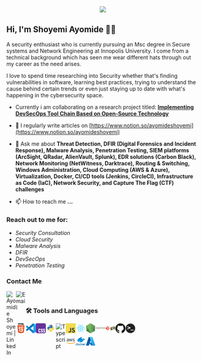 <div id="header" align="center">
  <img src="https://media3.giphy.com/media/077i6AULCXc0FKTj9s/giphy.gif?cid=ecf05e47hkoyio26fqjujbuur0rog0gl320cuwmg0a9in279&rid=giphy.gif&ct=g" width="200"/> 

</div>


## Hi, I'm Shoyemi Ayomide 👋🏽


A security enthusiast who is currently pursuing an Msc degree in Secure systems and Network Engineering at Innopolis University. I come from a technical background which has seen me wear different hats through out my career as the need arises. 

I love to spend time researching into Security whether that's finding vulnerabilities in software, learning best practices, trying to understand the cause behind certain trends or even just staying up to date with what's happening in the cybersecurity space. 

- Currently i am collaborating on a research project titled: **[Implementing DevSecOps Tool Chain Based on Open-Source Technology](https://docs.google.com/document/d/1EYviTY9TFPjmz9Md7zm4cE0co9mtLuZUbIWd82nhrhM/edit?disco=AAAAnaxfE_I)** 

- 📝 I regularly write articles on [https://www.notion.so/ayomideshoyemi](https://www.notion.so/ayomideshoyemi)

- 💬 Ask me about **Threat Detection, DFIR (Digital Forensics and Incident Response), Malware Analysis, Penetration Testing, SIEM platforms (ArcSight, QRadar, AlienVault, Splunk), EDR solutions (Carbon Black), Network Monitoring (NetWitness, Darktrace), Routing & Switching, Windows Administration, Cloud Computing (AWS & Azure), Virtualization, Docker, CI/CD tools (Jenkins, CircleCI), Infrastructure as Code (IaC), Network Security, and Capture The Flag (CTF) challenges**

- 📫 How to reach me **...**


### Reach out to me for:
- *Security Consultation*
- *Cloud Security*
- *Malware Analysis*
- *DFIR*
- *DevSecOps*
- *Penetration Testing*


### Contact Me
<a href="https://www.linkedin.com/in/ayomideshoyemi/">
 <img align="left" alt="Ayomide Shoyemi | LinkedIn" width="25px" src="https://cdn.jsdelivr.net/npm/simple-icons@v3/icons/linkedin.svg" />
</a>

<a href="mailto:...">
 <img align="left" alt="Email" width="25px" src="https://cdn.jsdelivr.net/npm/simple-icons@v3/icons/gmail.svg"/>
</a>
</br>

### 🛠 Tools and Languages

<img align="left" alt="HTML5" width="26px" src="https://raw.githubusercontent.com/github/explore/80688e429a7d4ef2fca1e82350fe8e3517d3494d/topics/html/html.png" />
<img align="left" alt="Visual Studio Code" width="26px" src="https://raw.githubusercontent.com/github/explore/80688e429a7d4ef2fca1e82350fe8e3517d3494d/topics/visual-studio-code/visual-studio-code.png" />
<img align="left" alt="CSS3" width="26px" src="https://raw.githubusercontent.com/github/explore/80688e429a7d4ef2fca1e82350fe8e3517d3494d/topics/css/css.png" />
<img align="left" width="26px" src="https://raw.githubusercontent.com/github/explore/80688e429a7d4ef2fca1e82350fe8e3517d3494d/topics/python/python.png" alt="Python" />
<img align="left" alt="Typescript" width="26px" src="https://cdn.jsdelivr.net/npm/simple-icons@v3/icons/typescript.svg" />
<img align="left" alt="JavaScript" width="26px" src="https://raw.githubusercontent.com/github/explore/80688e429a7d4ef2fca1e82350fe8e3517d3494d/topics/javascript/javascript.png" />
<img align="left" alt="React" width="26px" src="https://raw.githubusercontent.com/github/explore/80688e429a7d4ef2fca1e82350fe8e3517d3494d/topics/react/react.png" />
<img align="left" alt="Node.js" width="26px" src="https://raw.githubusercontent.com/github/explore/80688e429a7d4ef2fca1e82350fe8e3517d3494d/topics/nodejs/nodejs.png" />
<img align= "left" src="https://raw.githubusercontent.com/devicons/devicon/master/icons/express/express-original-wordmark.svg" alt="express" width="26px" />
<img align="left" alt="Git" width="26px" src="https://raw.githubusercontent.com/github/explore/80688e429a7d4ef2fca1e82350fe8e3517d3494d/topics/git/git.png" />
<img align="left" alt="GitHub" width="26px" src="https://raw.githubusercontent.com/github/explore/78df643247d429f6cc873026c0622819ad797942/topics/github/github.png" />
<img align="left" alt="Terminal" width="26px" src="https://raw.githubusercontent.com/github/explore/80688e429a7d4ef2fca1e82350fe8e3517d3494d/topics/terminal/terminal.png" />


</br>
</br>

<img align="left" alt="AWS" width="26px" src="https://raw.githubusercontent.com/github/explore/fbceb94436312b6dacde68d122a5b9c7d11f9524/topics/aws/aws.png" />

<img align="left" alt="Docker" width="26px" src="https://raw.githubusercontent.com/github/explore/80688e429a7d4ef2fca1e82350fe8e3517d3494d/topics/docker/docker.png" />
<img align='left' alt="Azure" width="26px" src="https://raw.githubusercontent.com/github/explore/eaef8552d8b082ffafe2bfc8a5023d47da904aac/topics/azure/azure.png" />


</br>


<!--
